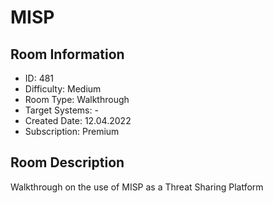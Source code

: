 ﻿# MISP

## Room Information
- ID: 481
- Difficulty: Medium
- Room Type: Walkthrough
- Target Systems: -
- Created Date: 12.04.2022
- Subscription: Premium

## Room Description
Walkthrough on the use of MISP as a Threat Sharing Platform
